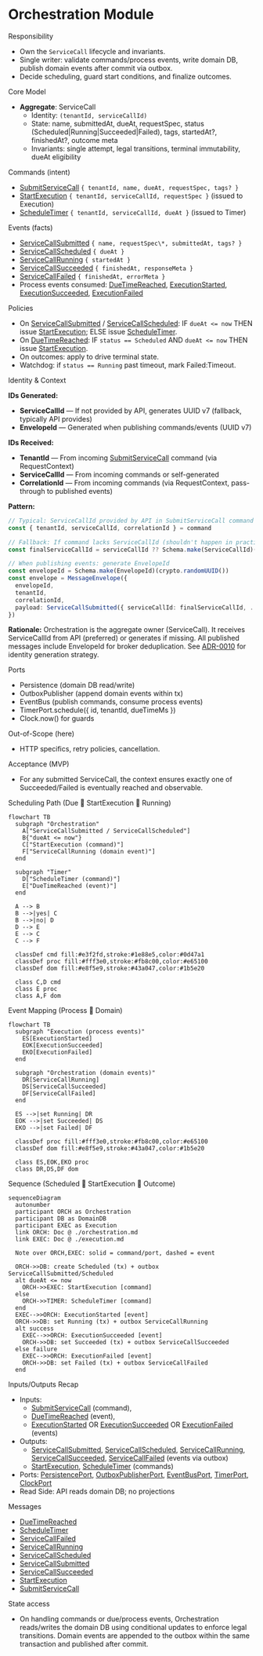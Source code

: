 # Orchestration Module

Responsibility

- Own the `ServiceCall` lifecycle and invariants.
- Single writer: validate commands/process events, write domain DB, publish domain events after commit via outbox.
- Decide scheduling, guard start conditions, and finalize outcomes.

Core Model

- **Aggregate**: ServiceCall
  - Identity: `(tenantId, serviceCallId)`
  - State: name, submittedAt, dueAt, requestSpec, status (Scheduled|Running|Succeeded|Failed), tags, startedAt?, finishedAt?, outcome meta
  - Invariants: single attempt, legal transitions, terminal immutability, dueAt eligibility

Commands (intent)

- [SubmitServiceCall] `{ tenantId, name, dueAt, requestSpec, tags? }`
- [StartExecution] `{ tenantId, serviceCallId, requestSpec }` (issued to Execution)
- [ScheduleTimer] `{ tenantId, serviceCallId, dueAt }` (issued to Timer)

Events (facts)

- [ServiceCallSubmitted] `{ name, requestSpec\*, submittedAt, tags? }`
- [ServiceCallScheduled] `{ dueAt }`
- [ServiceCallRunning] `{ startedAt }`
- [ServiceCallSucceeded] `{ finishedAt, responseMeta }`
- [ServiceCallFailed] `{ finishedAt, errorMeta }`
- Process events consumed: [DueTimeReached], [ExecutionStarted], [ExecutionSucceeded], [ExecutionFailed]

Policies

- On [ServiceCallSubmitted] / [ServiceCallScheduled]:
  IF `dueAt <= now` THEN issue [StartExecution]; ELSE issue [ScheduleTimer].
- On [DueTimeReached]:
  IF `status == Scheduled` AND `dueAt <= now`
  THEN issue [StartExecution].
- On outcomes: apply to drive terminal state.
- Watchdog: if `status == Running` past timeout, mark Failed:Timeout.

Identity & Context

**IDs Generated:**

- **ServiceCallId** — If not provided by API, generates UUID v7 (fallback, typically API provides)
- **EnvelopeId** — Generated when publishing commands/events (UUID v7)

**IDs Received:**

- **TenantId** — From incoming [SubmitServiceCall] command (via RequestContext)
- **ServiceCallId** — From incoming commands or self-generated
- **CorrelationId** — From incoming commands (via RequestContext, pass-through to published events)

**Pattern:**

```typescript
// Typical: ServiceCallId provided by API in SubmitServiceCall command
const { tenantId, serviceCallId, correlationId } = command

// Fallback: If command lacks ServiceCallId (shouldn't happen in practice)
const finalServiceCallId = serviceCallId ?? Schema.make(ServiceCallId)(crypto.randomUUID())

// When publishing events: generate EnvelopeId
const envelopeId = Schema.make(EnvelopeId)(crypto.randomUUID())
const envelope = MessageEnvelope({
  envelopeId,
  tenantId,
  correlationId,
  payload: ServiceCallSubmitted({ serviceCallId: finalServiceCallId, ... })
})
```

**Rationale:** Orchestration is the aggregate owner (ServiceCall). It receives ServiceCallId from API (preferred) or generates if missing. All published messages include EnvelopeId for broker deduplication. See [ADR-0010][] for identity generation strategy.

Ports

- Persistence (domain DB read/write)
- OutboxPublisher (append domain events within tx)
- EventBus (publish commands, consume process events)
- TimerPort.schedule({ id, tenantId, dueTimeMs })
- Clock.now() for guards

Out-of-Scope (here)

- HTTP specifics, retry policies, cancellation.

Acceptance (MVP)

- For any submitted ServiceCall, the context ensures exactly one of Succeeded/Failed is eventually reached and observable.

Scheduling Path (Due  StartExecution  Running)

```mermaid
flowchart TB
  subgraph "Orchestration"
    A["ServiceCallSubmitted / ServiceCallScheduled"]
    B{"dueAt <= now"}
    C["StartExecution (command)"]
    F["ServiceCallRunning (domain event)"]
  end

  subgraph "Timer"
    D["ScheduleTimer (command)"]
    E["DueTimeReached (event)"]
  end

  A --> B
  B -->|yes| C
  B -->|no| D
  D --> E
  E --> C
  C --> F

  classDef cmd fill:#e3f2fd,stroke:#1e88e5,color:#0d47a1
  classDef proc fill:#fff3e0,stroke:#fb8c00,color:#e65100
  classDef dom fill:#e8f5e9,stroke:#43a047,color:#1b5e20

  class C,D cmd
  class E proc
  class A,F dom
```

Event Mapping (Process  Domain)

```mermaid
flowchart TB
  subgraph "Execution (process events)"
    ES[ExecutionStarted]
    EOK[ExecutionSucceeded]
    EKO[ExecutionFailed]
  end

  subgraph "Orchestration (domain events)"
    DR[ServiceCallRunning]
    DS[ServiceCallSucceeded]
    DF[ServiceCallFailed]
  end

  ES -->|set Running| DR
  EOK -->|set Succeeded| DS
  EKO -->|set Failed| DF

  classDef proc fill:#fff3e0,stroke:#fb8c00,color:#e65100
  classDef dom fill:#e8f5e9,stroke:#43a047,color:#1b5e20

  class ES,EOK,EKO proc
  class DR,DS,DF dom
```

Sequence (Scheduled  StartExecution  Outcome)

```mermaid
sequenceDiagram
  autonumber
  participant ORCH as Orchestration
  participant DB as DomainDB
  participant EXEC as Execution
  link ORCH: Doc @ ./orchestration.md
  link EXEC: Doc @ ./execution.md

  Note over ORCH,EXEC: solid = command/port, dashed = event

  ORCH->>DB: create Scheduled (tx) + outbox ServiceCallSubmitted/Scheduled
  alt dueAt <= now
    ORCH->>EXEC: StartExecution [command]
  else
    ORCH->>TIMER: ScheduleTimer [command]
  end
  EXEC-->>ORCH: ExecutionStarted [event]
  ORCH->>DB: set Running (tx) + outbox ServiceCallRunning
  alt success
    EXEC-->>ORCH: ExecutionSucceeded [event]
    ORCH->>DB: set Succeeded (tx) + outbox ServiceCallSucceeded
  else failure
    EXEC-->>ORCH: ExecutionFailed [event]
    ORCH->>DB: set Failed (tx) + outbox ServiceCallFailed
  end
```

Inputs/Outputs Recap

- Inputs:
  - [SubmitServiceCall] (command),
  - [DueTimeReached] (event),
  - [ExecutionStarted] OR [ExecutionSucceeded] OR [ExecutionFailed] (events)
- Outputs:
  - [ServiceCallSubmitted], [ServiceCallScheduled], [ServiceCallRunning], [ServiceCallSucceeded], [ServiceCallFailed] (events via outbox)
  - [StartExecution], [ScheduleTimer] (commands)
- Ports: [PersistencePort], [OutboxPublisherPort], [EventBusPort], [TimerPort], [ClockPort]
- Read Side: API reads domain DB; no projections

Messages

- [DueTimeReached]
- [ScheduleTimer]
- [ServiceCallFailed]
- [ServiceCallRunning]
- [ServiceCallScheduled]
- [ServiceCallSubmitted]
- [ServiceCallSucceeded]
- [StartExecution]
- [SubmitServiceCall]

State access

- On handling commands or due/process events, Orchestration reads/writes the domain DB using conditional updates to enforce legal transitions. Domain events are appended to the outbox within the same transaction and published after commit.

<!-- Ports -->

[ClockPort]: ../ports.md#clockport
[EventBusPort]: ../ports.md#eventbusport
[OutboxPublisherPort]: ../ports.md#outboxpublisher
[PersistencePort]: ../ports.md#persistenceport-domain-db
[TimerPort]: ../ports.md#timerport

<!-- Events -->

[DueTimeReached]: ../messages.md#duetimereached
[ExecutionFailed]: ../messages.md#executionfailed
[ExecutionStarted]: ../messages.md#executionstarted
[ExecutionSucceeded]: ../messages.md#executionsucceeded
[ServiceCallFailed]: ../messages.md#servicecallfailed
[ServiceCallRunning]: ../messages.md#servicecallrunning
[ServiceCallScheduled]: ../messages.md#servicecallscheduled
[ServiceCallSubmitted]: ../messages.md#servicecallsubmitted
[ServiceCallSucceeded]: ../messages.md#servicecallsucceeded

<!-- Commands -->

[ScheduleTimer]: ../messages.md#scheduletimer
[StartExecution]: ../messages.md#startexecution
[SubmitServiceCall]: ../messages.md#submitservicecall

<!-- ADRs -->

[ADR-0010]: ../../decisions/ADR-0010-identity.md
